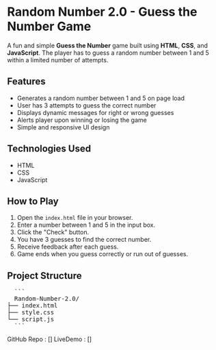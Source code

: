 # Random Number 2.0 - Guess the Number Game

A fun and simple **Guess the Number** game built using **HTML**, **CSS**, and **JavaScript**. The player has to guess a random number between 1 and 5 within a limited number of attempts.

## Features

- Generates a random number between 1 and 5 on page load
- User has 3 attempts to guess the correct number
- Displays dynamic messages for right or wrong guesses
- Alerts player upon winning or losing the game
- Simple and responsive UI design

## Technologies Used

- HTML
- CSS
- JavaScript

## How to Play

1. Open the `index.html` file in your browser.
2. Enter a number between 1 and 5 in the input box.
3. Click the "Check" button.
4. You have 3 guesses to find the correct number.
5. Receive feedback after each guess.
6. Game ends when you guess correctly or run out of guesses.

## Project Structure

<pre>
  ```
  Random-Number-2.0/
├── index.html
├── style.css
└── script.js
  ```
</pre>

GitHub Repo : []
LiveDemo : []
